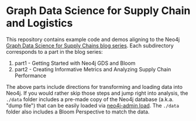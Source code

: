 # Graph Data Science for Supply Chain and Logistics
This repository contains example code and demos aligning to the Neo4j [Graph Data Science for Supply Chains blog series](https://neo4j.com/developer-blog/supply-chain-neo4j-gds-bloom/). Each subdirectory corresponds to a part in the blog series:

1. part1 - Getting Started with Neo4j GDS and Bloom 
2. part2 - Creating Informative Metrics and Analyzing Supply Chain Performance

The above parts include directions for transforming and loading data into Neo4j.  If you would rather skip those steps and jump right into analysis, the `./data` folder includes a pre-made copy of the Neo4j database (a.k.a. "dump file") that can be easily loaded via [neo4j-admin load](https://neo4j.com/docs/operations-manual/current/backup-restore/restore-dump/).  The `./data` folder also includes a Bloom Perspective to match the data.